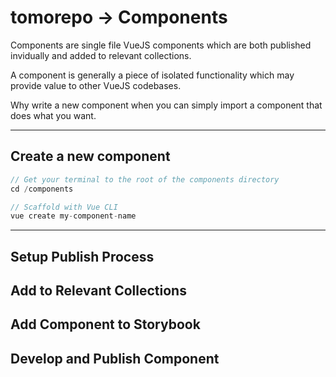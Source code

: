# tomorepo -> Components
Components are single file VueJS components which are both published invidually and added to relevant collections.

A component is generally a piece of isolated functionality which may provide value to other VueJS codebases.

Why write a new component when you can simply import a component that does what you want.

---

## Create a new component
```js
// Get your terminal to the root of the components directory
cd /components

// Scaffold with Vue CLI
vue create my-component-name
```

---

## Setup Publish Process
## Add to Relevant Collections
## Add Component to Storybook
## Develop and Publish Component